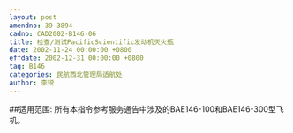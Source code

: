 ```yaml
---
layout: post
amendno: 39-3894
cadno: CAD2002-B146-06
title: 检查/测试PacificScientific发动机灭火瓶
date: 2002-11-24 00:00:00 +0800
effdate: 2002-12-31 00:00:00 +0800
tag: B146
categories: 民航西北管理局适航处
author: 李锐
---
```


##适用范围:
所有本指令参考服务通告中涉及的BAE146-100和BAE146-300型飞机。

